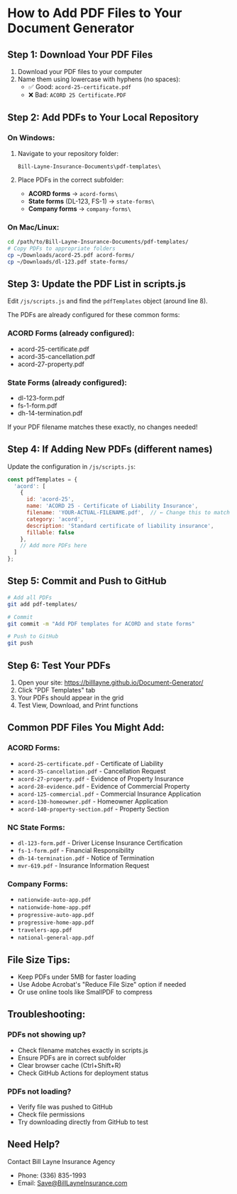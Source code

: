 # How to Add PDF Files to Your Document Generator

## Step 1: Download Your PDF Files

1. Download your PDF files to your computer
2. Name them using lowercase with hyphens (no spaces):
   - ✅ Good: `acord-25-certificate.pdf`
   - ❌ Bad: `ACORD 25 Certificate.PDF`

## Step 2: Add PDFs to Your Local Repository

### On Windows:
1. Navigate to your repository folder:
   ```
   Bill-Layne-Insurance-Documents\pdf-templates\
   ```

2. Place PDFs in the correct subfolder:
   - **ACORD forms** → `acord-forms\`
   - **State forms** (DL-123, FS-1) → `state-forms\`
   - **Company forms** → `company-forms\`

### On Mac/Linux:
```bash
cd /path/to/Bill-Layne-Insurance-Documents/pdf-templates/
# Copy PDFs to appropriate folders
cp ~/Downloads/acord-25.pdf acord-forms/
cp ~/Downloads/dl-123.pdf state-forms/
```

## Step 3: Update the PDF List in scripts.js

Edit `/js/scripts.js` and find the `pdfTemplates` object (around line 8).

The PDFs are already configured for these common forms:

### ACORD Forms (already configured):
- acord-25-certificate.pdf
- acord-35-cancellation.pdf
- acord-27-property.pdf

### State Forms (already configured):
- dl-123-form.pdf
- fs-1-form.pdf
- dh-14-termination.pdf

If your PDF filename matches these exactly, no changes needed!

## Step 4: If Adding New PDFs (different names)

Update the configuration in `/js/scripts.js`:

```javascript
const pdfTemplates = {
  'acord': [
    {
      id: 'acord-25',
      name: 'ACORD 25 - Certificate of Liability Insurance',
      filename: 'YOUR-ACTUAL-FILENAME.pdf',  // ← Change this to match your file
      category: 'acord',
      description: 'Standard certificate of liability insurance',
      fillable: false
    },
    // Add more PDFs here
  ]
};
```

## Step 5: Commit and Push to GitHub

```bash
# Add all PDFs
git add pdf-templates/

# Commit
git commit -m "Add PDF templates for ACORD and state forms"

# Push to GitHub
git push
```

## Step 6: Test Your PDFs

1. Open your site: https://billlayne.github.io/Document-Generator/
2. Click "PDF Templates" tab
3. Your PDFs should appear in the grid
4. Test View, Download, and Print functions

## Common PDF Files You Might Add:

### ACORD Forms:
- `acord-25-certificate.pdf` - Certificate of Liability
- `acord-35-cancellation.pdf` - Cancellation Request
- `acord-27-property.pdf` - Evidence of Property Insurance
- `acord-28-evidence.pdf` - Evidence of Commercial Property
- `acord-125-commercial.pdf` - Commercial Insurance Application
- `acord-130-homeowner.pdf` - Homeowner Application
- `acord-140-property-section.pdf` - Property Section

### NC State Forms:
- `dl-123-form.pdf` - Driver License Insurance Certification
- `fs-1-form.pdf` - Financial Responsibility
- `dh-14-termination.pdf` - Notice of Termination
- `mvr-619.pdf` - Insurance Information Request

### Company Forms:
- `nationwide-auto-app.pdf`
- `nationwide-home-app.pdf`
- `progressive-auto-app.pdf`
- `progressive-home-app.pdf`
- `travelers-app.pdf`
- `national-general-app.pdf`

## File Size Tips:
- Keep PDFs under 5MB for faster loading
- Use Adobe Acrobat's "Reduce File Size" option if needed
- Or use online tools like SmallPDF to compress

## Troubleshooting:

### PDFs not showing up?
- Check filename matches exactly in scripts.js
- Ensure PDFs are in correct subfolder
- Clear browser cache (Ctrl+Shift+R)
- Check GitHub Actions for deployment status

### PDFs not loading?
- Verify file was pushed to GitHub
- Check file permissions
- Try downloading directly from GitHub to test

## Need Help?
Contact Bill Layne Insurance Agency
- Phone: (336) 835-1993
- Email: Save@BillLayneInsurance.com